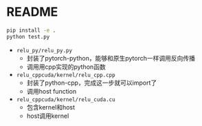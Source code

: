 # README
```bash
pip install -e .
python test.py
```
- `relu_py/relu_py.py`
  - 封装了pytorch-python，能够和原生pytorch一样调用反向传播
  - 调用用cpp实现的python函数
- `relu_cppcuda/kernel/relu_cpp.cpp`
  - 封装了python-cpp，完成这一步就可以import了
  - 调用host function
- `relu_cppcuda/kernel/relu_cuda.cu`
  - 包含kernel和host
  - host调用kernel